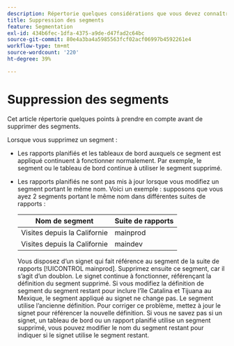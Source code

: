```yaml
---
description: Répertorie quelques considérations que vous devez connaître avant de supprimer des segments.
title: Suppression des segments
feature: Segmentation
exl-id: 434b6fec-1dfa-4375-a9de-d47fad2c64bc
source-git-commit: 80e4a3ba4a5985563fcf02acf06997b4592261e4
workflow-type: tm+mt
source-wordcount: '220'
ht-degree: 39%

---
```


# Suppression des segments

Cet article répertorie quelques points à prendre en compte avant de supprimer des segments.

Lorsque vous supprimez un segment :

* Les rapports planifiés et les tableaux de bord auxquels ce segment est appliqué continuent à fonctionner normalement. Par exemple, le segment ou le tableau de bord continue à utiliser le segment supprimé.
* Les rapports planifiés ne sont pas mis à jour lorsque vous modifiez un segment portant le même nom. Voici un exemple : supposons que vous ayez 2 segments portant le même nom dans différentes suites de rapports :

  | Nom de segment | Suite de rapports |
  |---|---|
  | Visites depuis la Californie | mainprod |
  | Visites depuis la Californie | maindev |

  Vous disposez d’un signet qui fait référence au segment de la suite de rapports [!UICONTROL mainprod]. Supprimez ensuite ce segment, car il s’agit d’un doublon. Le signet continue à fonctionner, référençant la définition du segment supprimé. Si vous modifiez la définition de segment du segment restant pour inclure l’île Catalina et Tijuana au Mexique, le segment appliqué au signet ne change pas. Le segment utilise l’ancienne définition. Pour corriger ce problème, mettez à jour le signet pour référencer la nouvelle définition. Si vous ne savez pas si un signet, un tableau de bord ou un rapport planifié utilise un segment supprimé, vous pouvez modifier le nom du segment restant pour indiquer si le signet utilise le segment restant.
